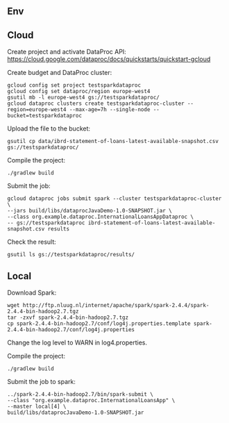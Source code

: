 ## Env

## Cloud

Create project and activate DataProc API: https://cloud.google.com/dataproc/docs/quickstarts/quickstart-gcloud

Create budget and DataProc cluster:

```
gcloud config set project testsparkdataproc
gcloud config set dataproc/region europe-west4 
gsutil mb -l europe-west4 gs://testsparkdataproc/
gcloud dataproc clusters create testsparkdataproc-cluster --region=europe-west4 --max-age=7h --single-node --bucket=testsparkdataproc
```

Upload the file to the bucket:

```
gsutil cp data/ibrd-statement-of-loans-latest-available-snapshot.csv gs://testsparkdataproc/
```

Compile the project:

```
./gradlew build
```

Submit the job:

```
gcloud dataproc jobs submit spark --cluster testsparkdataproc-cluster  \
--jars build/libs/dataprocJavaDemo-1.0-SNAPSHOT.jar \
--class org.example.dataproc.InternationalLoansAppDataproc \
-- gs://testsparkdataproc ibrd-statement-of-loans-latest-available-snapshot.csv results 
```

Check the result:

```
gsutil ls gs://testsparkdataproc/results/
```

## Local

Download Spark:

```
wget http://ftp.nluug.nl/internet/apache/spark/spark-2.4.4/spark-2.4.4-bin-hadoop2.7.tgz
tar -zxvf spark-2.4.4-bin-hadoop2.7.tgz
cp spark-2.4.4-bin-hadoop2.7/conf/log4j.properties.template spark-2.4.4-bin-hadoop2.7/conf/log4j.properties
```

Change the log level to WARN in log4.properties.

Compile the project:

```
./gradlew build
```

Submit the job to spark:

```
../spark-2.4.4-bin-hadoop2.7/bin/spark-submit \ 
--class "org.example.dataproc.InternationalLoansApp" \
--master local[4] \
build/libs/dataprocJavaDemo-1.0-SNAPSHOT.jar 
```
